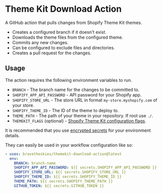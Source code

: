 # Theme Kit Download Action

A GitHub action that pulls changes from Shopify Theme Kit themes.

* Creates a configured branch if it doesn't exist.
* Downloads the theme files from the configured theme.
* Commits any new changes.
* Can be configured to exclude files and directories.
* Creates a pull request for the changes.

## Usage

The action requires the following environment variables to run.

* `BRANCH` - The branch name for the changes to be committed to.
* `SHOPIFY_APP_API_PASSWORD` - API password for your Shopify app.
* `SHOPIFY_STORE_URL` - The store URL in format `my-store.myshopify.com` of your store.
* `SHOPIFY_THEME_ID` - The ID of the theme to deploy to.
* `THEME_PATH` - The path of your theme in your repository. If root use `./`.
* `THEMEKIT_FLAGS` (optional) - [Shopify Theme Kit configuration flags](https://shopify.github.io/themekit/configuration/#flags).

It is recommended that you use [encrypted secrets](https://docs.github.com/en/actions/reference/encrypted-secrets#creating-encrypted-secrets-for-a-repository) for your environment details.

They can easily be used in your workflow configuration like so:

```yml
- uses: bravetheskies/themekit-download-action@latest
  env:
    BRANCH: branch-name
    SHOPIFY_APP_API_PASSWORD: ${{ secrets.SHOPIFY_APP_API_PASSWORD }}
    SHOPIFY_STORE_URL: ${{ secrets.SHOPIFY_STORE_URL }}
    SHOPIFY_THEME_ID: ${{ secrets.SHOPIFY_THEME_ID }}
    THEME_PATH: ${{ secrets.SHOPIFY_THEME_PATH }}
    GITHUB_TOKEN: ${{ secrets.GITHUB_TOKEN }}
```